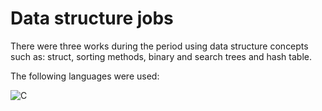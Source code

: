 # Data structure jobs

There were three works during the period using data structure concepts such as: struct, sorting methods, binary and search trees and hash table.

The following languages were used:

 <img alt="C" src="https://img.shields.io/badge/c-%2300599C.svg?&style=for-the-badge&logo=c&logoColor=white"/>
